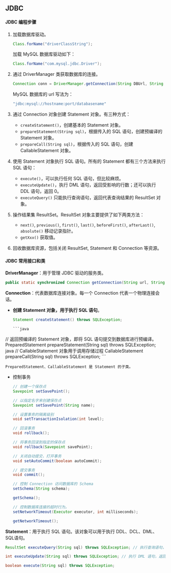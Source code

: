 ## JDBC

#### JDBC 编程步骤

1. 加载数据库驱动。

   ```java
   Class.forName("driverClassString");
   ```
   加载 MySQL 数据库驱动如下：

   ```java
   Class.forName("com.mysql.jdbc.Driver");
   ```

2. 通过 DriverManager 类获取数据库的连接。

   ```java
   Connection conn = DriverManager.getConnection(String DBUrl, String userName, String passwd);
   ```

   MySQL 数据库的 url 写法为：

   ```java
   "jdbc:mysql://hostname:port/databasename"
   ```

3. 通过 Connection 对象创建 Statement 对象。有三种方式：

   - `createStatement()`，创建基本的 Statement 对象。
   - `prepareStatement(String sql)`，根据传入的 SQL 语句，创建预编译的 Statement 对象。
   - `prepareCall(String sql)`，根据传入的 SQL 语句，创建 CallableStatement 对象。

4. 使用 Statement 对象执行 SQL 语句。所有的 Statement 都有三个方法来执行 SQL 语句：

   - `execute()`，可以执行任何 SQL 语句，但比较麻烦。
   - `executeUpdate()`，执行 DML 语句，返回受影响的行数；还可以执行 DDL 语句，返回 0。
   - `executeQuery()` 只能执行查询语句，返回代表查询结果的 ResultSet 对象。

5. 操作结果集 ResultSet。ResultSet 对象主要提供了如下两类方法：

   - `next()`, `previous()`, `first()`, `last()`,  `beforeFirst()`, `afterLast()`, `absolute()` 移动记录指针。
   - `getXxx()` 获取值。

6. 回收数据库资源，包括关闭 ResultSet, Statement 和 Connection 等资源。

#### JDBC 常用接口和类

**DriverManager**：用于管理 JDBC 驱动的服务类。

  ```java
public static synchronized Connection getConnection(String url, String usr, String passwd) throws SQLException;
  ```

**Connection**：代表数据库连接对象。每一个 Connection 代表一个物理连接会话。

- **创建 Statement 对象，用于执行 SQL 语句**。

     ```java
     Statement createStatement() throws SQLException;
     ```
      ```java
// 返回预编译的 Statement 对象，即将 SQL 语句提交到数据库进行预编译。
     PreparedStatement prepareStatement(String sql) throws SQLException;
      ```
      ```java
      // CallableStatement 对象用于调用存储过程
     CallableStatement prepareCall(String sql) throws SQLException;
      ```
    
    PreparedStatement、CallableStatement 是 Statement 的子类。
  
- 控制事务

    ```java
    // 创建一个保存点
    Savepoint setSavePoint();

    // 以指定名字来创建保存点
    Savepoint setSavePoint(String name);
    ```

    ```java
    // 设置事务的隔离级别
    void setTransactionIsolation(int level);
    ```

    ```java
    // 回滚事务
    void rollback();

    // 将事务回滚到指定的保存点
    void rollback(Savepoint savePoint);
    ```

    ```java
    // 关闭自动提交，打开事务
    void setAutoCommit(boolean autoCommit);
    ```

    ```java
    // 提交事务
    void commit();
    ```

    ```java
    // 控制 Connection 访问数据库的 Schema
    setSchema(String schema);

    getSchema();
    ```

    ```java
    // 控制数据库连接的超时行为。
    setNetworkTimeout(Executor executor, int milliseconds);

    getNetworkTimeout();
    ```

**Statement**：用于执行 SQL 语句。该对象可以用于执行 DDL、DCL、DML、SQL语句。

```java
ResultSet executeQuery(String sql) throws SQLException; // 执行查询语句，返回查询的结果
```

```java
int executeUpdate(String sql) throws SQLException; // 执行 DML 语句，返回受影响的行数；还可以执行 DDL 语句，返回 0
```

```java
boolean execute(String sql) throws SQLException;
```